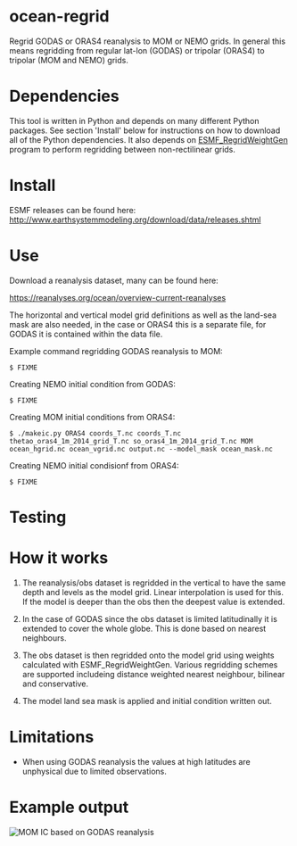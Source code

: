 # ocean-regrid

Regrid GODAS or ORAS4 reanalysis to MOM or NEMO grids. In general this means regridding from regular lat-lon (GODAS) or tripolar (ORAS4) to tripolar (MOM and NEMO) grids.

# Dependencies

This tool is written in Python and depends on many different Python packages. See section 'Install' below for instructions on how to download all of the Python dependencies. It also depends on
 [ESMF_RegridWeightGen](https://www.earthsystemcog.org/projects/regridweightgen/) program to perform regridding between non-rectilinear grids.

# Install

ESMF releases can be found here: http://www.earthsystemmodeling.org/download/data/releases.shtml

# Use

Download a reanalysis dataset, many can be found here:

https://reanalyses.org/ocean/overview-current-reanalyses

The horizontal and vertical model grid definitions as well as the land-sea mask are also needed, in the case or ORAS4 this is a separate file, for GODAS it is contained within the data file.

Example command regridding GODAS reanalysis to MOM:
```
$ FIXME
```

Creating NEMO initial condition from GODAS:
```
$ FIXME
```

Creating MOM initial conditions from ORAS4:
```
$ ./makeic.py ORAS4 coords_T.nc coords_T.nc thetao_oras4_1m_2014_grid_T.nc so_oras4_1m_2014_grid_T.nc MOM ocean_hgrid.nc ocean_vgrid.nc output.nc --model_mask ocean_mask.nc
```

Creating NEMO initial condisionf from ORAS4:
```
$ FIXME
```

# Testing

# How it works

1. The reanalysis/obs dataset is regridded in the vertical to have the same depth and levels as the model grid. Linear interpolation is used for this. If the model is deeper than the obs then the deepest value is extended.

2. In the case of GODAS since the obs dataset is limited latitudinally it is extended to cover the whole globe. This is done based on nearest neighbours.

3. The obs dataset is then regridded onto the model grid using weights calculated with ESMF_RegridWeightGen. Various regridding schemes are supported includeing distance weighted nearest neighbour, bilinear and conservative.

4. The model land sea mask is applied and initial condition written out.

# Limitations

* When using GODAS reanalysis the values at high latitudes are unphysical due to limited observations.

# Example output

![MOM IC based on GODAS reanalysis](https://raw.github.com/nicjhan/ocean-ic/master/examples/MOM_IC_GODAS.png)


